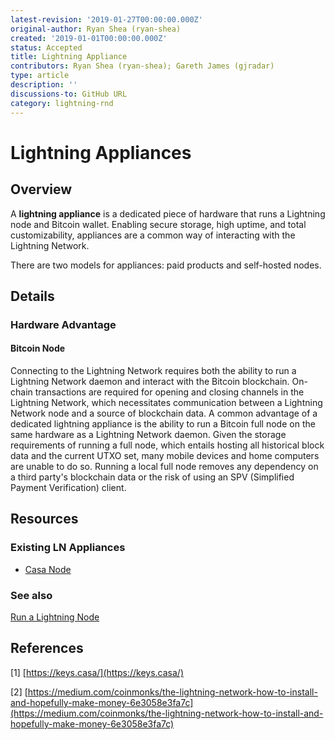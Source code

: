 ```yaml
---
latest-revision: '2019-01-27T00:00:00.000Z'
original-author: Ryan Shea (ryan-shea)
created: '2019-01-01T00:00:00.000Z'
status: Accepted
title: Lightning Appliance
contributors: Ryan Shea (ryan-shea); Gareth James (gjradar)
type: article
description: ''
discussions-to: GitHub URL
category: lightning-rnd
---
```


# Lightning Appliances

## Overview

A **lightning appliance** is a dedicated piece of hardware that runs a Lightning node and Bitcoin wallet. Enabling secure storage, high uptime, and total customizability, appliances are a common way of interacting with the Lightning Network.

There are two models for appliances: paid products and self-hosted nodes.

## Details

### Hardware Advantage

#### Bitcoin Node

Connecting to the Lightning Network requires both the ability to run a Lightning Network daemon and interact with the Bitcoin blockchain. On-chain transactions are required for opening and closing channels in the Lightning Network, which necessitates communication between a Lightning Network node and a source of blockchain data. A common advantage of a dedicated lightning appliance is the ability to run a Bitcoin full node on the same hardware as a Lightning Network daemon. Given the storage requirements of running a full node, which entails hosting all historical block data and the current UTXO set, many mobile devices and home computers are unable to do so. Running a local full node removes any dependency on a third party's blockchain data or the risk of using an SPV \(Simplified Payment Verification\) client.

## Resources

### Existing LN Appliances

* [Casa Node](https://keys.casa/lightning-bitcoin-node/)

### See also

[Run a Lightning Node](https://medium.com/coinmonks/bitcoin-lightning-network-run-your-node-at-home-for-fun-and-no-profit-da5b61be2ba9)

## References

\[1\] [https://keys.casa/](https://keys.casa/)

\[2\] [https://medium.com/coinmonks/the-lightning-network-how-to-install-and-hopefully-make-money-6e3058e3fa7c](https://medium.com/coinmonks/the-lightning-network-how-to-install-and-hopefully-make-money-6e3058e3fa7c)

